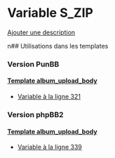 # Variable S_ZIP
[Ajouter une description](https://fa-tvars.appspot.com/S_ZIP)

n## Utilisations dans les templates

### Version PunBB

#### [Template album_upload_body](punbb/album_upload_body.md)
* [Variable à la ligne 321](../punbb/album_upload_body.tpl#L321)

### Version phpBB2

#### [Template album_upload_body](subsilver/album_upload_body.md)
* [Variable à la ligne 339](../subsilver/album_upload_body.tpl#L339)